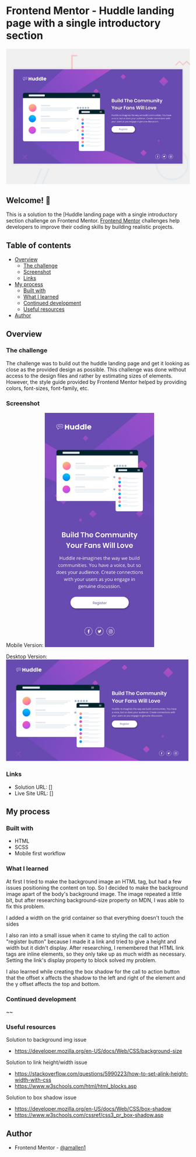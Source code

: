 # Frontend Mentor - Huddle landing page with a single introductory section

![Design preview for the Profile card component coding challenge](./design/desktop-preview.jpg)


## Welcome! 👋

This is a solution to the [Huddle landing page with a single introductory section challenge on Frontend Mentor.
[Frontend Mentor](https://www.frontendmentor.io) challenges help developers to improve their coding skills by building realistic projects.

## Table of contents

- [Overview](#overview)
  - [The challenge](#the-challenge)
  - [Screenshot](#screenshot)
  - [Links](#links)
- [My process](#my-process)
  - [Built with](#built-with)
  - [What I learned](#what-i-learned)
  - [Continued development](#continued-development)
  - [Useful resources](#useful-resources)
- [Author](#author)

## Overview

### The challenge

The challenge was to build out the huddle landing page and get it looking as close as the provided design as possible. 
This challenge was done without access to the design files and rather by estimating sizes of elements. However, the style guide provided by Frontend Mentor helped by providing colors, font-sizes, font-family, etc. 

### Screenshot

Mobile Version:
<img src="/design/mobile-design.jpg" width="300"/>

Desktop Version:
<img src="/design/desktop-design.jpg" width="500">


### Links

- Solution URL: []
- Live Site URL: []


## My process

### Built with

- HTML
- SCSS
- Mobile first workflow



### What I learned

At first I tried to make the background image an HTML tag, but had a few issues positioning the content on top. So I decided to make the background image apart of the body's background image. The image repeated a little bit, but after researching background-size property on MDN, I was able to fix this problem.

I added a width on the grid container so that everything doesn't touch the sides

I also ran into a small issue when it came to styling the call to action "register button" because I made it a link and tried to give a height and width but it didn't display. After researching, I remembered that HTML link tags are inline elements, so they only take up as much width as necessary. Setting the link's display property to block solved my problem.

I also learned while creating the box shadow for the call to action button that the offset x affects the shadow to the left and right of the element and the y offset affects the top and bottom.
### Continued development

~~

### Useful resources

Solution to background img issue
- https://developer.mozilla.org/en-US/docs/Web/CSS/background-size

Solution to link height/width issue
- https://stackoverflow.com/questions/5990223/how-to-set-alink-height-width-with-css
- https://www.w3schools.com/html/html_blocks.asp

Solution to box shadow issue
- https://developer.mozilla.org/en-US/docs/Web/CSS/box-shadow
- https://www.w3schools.com/cssref/css3_pr_box-shadow.asp





## Author
- Frontend Mentor - [@amallen1](https://www.frontendmentor.io/profile/amallen1)


